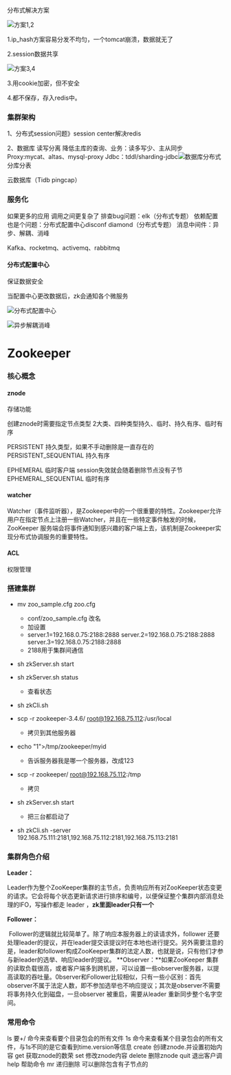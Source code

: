 分布式解决方案

![方案1,2](E:\deng\deng\MD\image\方案1,2.png)

1.ip_hash方案容易分发不均匀，一个tomcat崩溃，数据就无了

2.session数据共享

![方案3,4](E:\deng\deng\MD\image\方案3,4.png)

3.用cookie加密，但不安全

4.都不保存，存入redis中。

### 集群架构

1、分布式session问题》session center解决redis

2、数据库
读写分离
	降低主库的查询、业务：读多写少、主从同步
	Proxy:mycat、altas、mysql-proxy
	Jdbc：tddl/sharding-jdbc![数据库分布式](E:\deng\deng\MD\image\数据库分布式.png)
分库分表

云数据库（Tidb pingcap）

### 服务化

如果更多的应用
调用之间更复杂了
排查bug问题：elk（分布式专题）
依赖配置也是个问题：分布式配置中心disconf diamond（分布式专题）
消息中间件：异步、解耦、消峰

Kafka、rocketmq、activemq、rabbitmq

#### 分布式配置中心

保证数据安全

当配置中心更改数据后，zk会通知各个微服务

![分布式配置中心](E:\deng\deng\MD\image\分布式配置中心.png)





![异步解耦消峰](E:\deng\deng\MD\image\异步解耦消峰.png)



# Zookeeper

### 核心概念

#### znode

存储功能	

创建znode时需要指定节点类型
2大类、四种类型持久、临时、持久有序、临时有序

PERSISTENT 持久类型，如果不手动删除是一直存在的PERSISTENT_SEQUENTIAL 	持久有序

EPHEMERAL 临时客户端 session失效就会随着删除节点没有子节EPHEMERAL_SEQUENTIAL 临时有序



#### watcher

Watcher（事件监听器），是Zookeeper中的一个很重要的特性。Zookeeper允许用户在指定节点上注册一些Watcher，并且在一些特定事件触发的时候，ZooKeeper 服务端会将事件通知到感兴趣的客户端上去，该机制是Zookeeper实现分布式协调服务的重要特性。



#### ACL

权限管理









### 搭建集群

* mv zoo_sample.cfg zoo.cfg
  * conf/zoo_sample.cfg 改名
  * 加设置
  * server.1=192.168.0.75:2188:2888
    server.2=192.168.0.75:2188:2888
    server.3=192.168.0.75:2188:2888
  * 2188用于集群间通信
* sh zkServer.sh start
* sh zkServer.sh status
  * 查看状态
* sh zkCli.sh



* scp -r zookeeper-3.4.6/ root@192.168.75.112:/usr/local
  * 拷贝到其他服务器
* echo "1">/tmp/zookeeper/myid
  * 告诉服务器我是哪一个服务器，改成123
* scp -r zookeeper/ root@192.168.75.112:/tmp
  * 拷贝
* sh zkServer.sh start
  * 把三台都启动了
* sh zkCli.sh -server 192.168.75.111:2181,192.168.75.112:2181,192.168.75.113:2181



### 集群角色介绍

**Leader：**

​	Leader作为整个ZooKeeper集群的主节点，负责响应所有对ZooKeeper状态变更的请求。它会将每个状态更新请求进行排序和编号，以便保证整个集群内部消息处理的lFO，写操作都走 leader ，**zk里面leader只有一个**

**Follower：**

​	Follower的逻辑就比较简单了。除了响应本服务器上的读请求外，follower 还要处理leader的提议，并在leader提交该提议时在本地也进行提交。另外需要注意的是，leader和follower构成ZooKeeper集群的法定人数，也就是说，只有他们才参与新leader的选举、响应leader的提议。
**Observer：**如果ZooKeeper 集群的读取负载很高，或者客户端多到跨机房，可以设置一些observer服务器，以提高读取的吞吐量。0bserver和Follower比较相似，只有一些小区别：首先observer不属于法定人数，即不参加选举也不响应提议；其次是observer不需要将事务持久化到磁盘，一旦observer 被重启，需要从leader 重新同步整个名字空间。



### 常用命令

ls 	要+/		命今来查看要个目录包会的所有文件
1s			命今来查看某个目录包会的所有文件，与1s不同的是它查看到time.version等信息
create	创i建znode.并设置初始内容
get		  获取znode的数荣
set		   修改znode内容
delete	 删除znode
quit 		退出客户调
help 		帮助命令
mr			递归删除 可以删除包含有子节点的